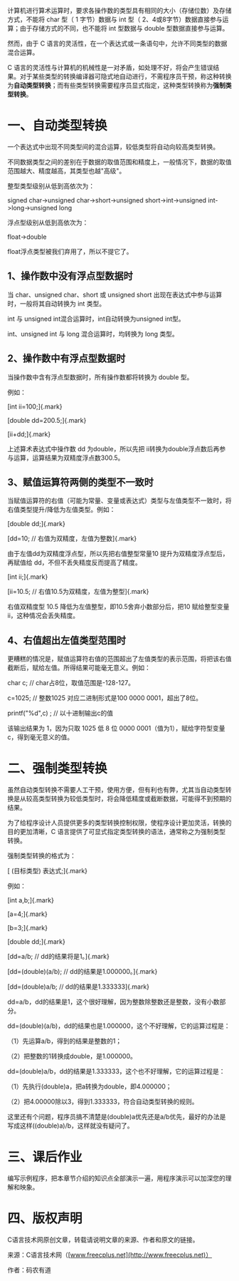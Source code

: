 计算机进行算术运算时，要求各操作数的类型具有相同的大小（存储位数）及存储方式，不能将
char 型（ 1 字节）数据与 int 型（
2、4或8字节）数据直接参与运算；由于存储方式的不同，也不能将 int 型数据与
double 型数据直接参与运算。

然而，由于 C
语言的灵活性，在一个表达式或一条语句中，允许不同类型的数据混合运算。

C
语言的灵活性与计算机的机械性是一对矛盾，如处理不好，将会产生错误结果。对于某些类型的转换编译器可隐式地自动进行，不需程序员干预，称这种转换为**自动类型转换**；而有些类型转换需要程序员显式指定，这种类型转换称为**强制类型转换**。

# 一、自动类型转换

一个表达式中出现不同类型间的混合运算，较低类型将自动向较高类型转换。

不同数据类型之间的差别在于数据的取值范围和精度上，一般情况下，数据的取值范围越大、精度越高，其类型也越"高级"。

整型类型级别从低到高依次为：

signed char-\>unsigned char-\>short-\>unsigned short-\>int-\>unsigned
int-\>long-\>unsigned long

浮点型级别从低到高依次为：

float-\>double

float浮点类型被我们弃用了，所以不提它了。

## 1、操作数中没有浮点型数据时

当 char、unsigned char、short 或 unsigned short
出现在表达式中参与运算时，一般将其自动转换为 int 类型。

int 与 unsigned int混合运算时，int自动转换为unsigned int型。

int、unsigned int 与 long 混合运算时，均转换为 long 类型。

## 2、操作数中有浮点型数据时

当操作数中含有浮点型数据时，所有操作数都将转换为 double 型。

例如：

[int ii=100;]{.mark}

[double dd=200.5;]{.mark}

[ii+dd;]{.mark}

上述算术表达式中操作数 dd 为double，所以先把
ii转换为double浮点数后再参与运算，运算结果为双精度浮点数300.5。

## 3、赋值运算符两侧的类型不一致时

当赋值运算符的右值（可能为常量、变量或表达式）类型与左值类型不一致时，将右值类型提升/降低为左值类型。例如：

[double dd;]{.mark}

[dd=10; // 右值为双精度，左值为整数]{.mark}

由于左值dd为双精度浮点型，所以先把右值整型常量10
提升为双精度浮点型后，再赋值给 dd，不但不丢失精度反而提高了精度。

[int ii;]{.mark}

[ii=10.5; // 右值10.5为双精度，左值为整型]{.mark}

右值双精度型 10.5 降低为左值整型，即10.5舍弃小数部分后，把10
赋给整型变量 ii，这种情况会丢失精度。

## 4、右值超出左值类型范围时

更糟糕的情况是，赋值运算符右值的范围超出了左值类型的表示范围，将把该右值截断后，赋给左值。所得结果可能毫无意义。例如：

char c; // char占8位，取值范围是-128-127。

c=1025; // 整数1025 对应二进制形式是100 0000 0001，超出了8位。

printf(\"%d\",c) ; // 以十进制输出c的值

该输出结果为 1，因为只取 1025 低 8 位 0000 0001（值为1），赋给字符型变量
c，得到毫无意义的值。

# 二、强制类型转换

虽然自动类型转换不需要人工干预，使用方便，但有利也有弊，尤其当自动类型转换是从较高类型转换为较低类型时，将会降低精度或截断数据，可能得不到预期的结果。

为了给程序设计人员提供更多的类型转换控制权限，使程序设计更加灵活，转换的目的更加清晰，C
语言提供了可显式指定类型转换的语法，通常称之为强制类型转换。

强制类型转换的格式为：

[ (目标类型) 表达式;]{.mark}

例如：

[int a,b;]{.mark}

[a=4;]{.mark}

[b=3;]{.mark}

[double dd;]{.mark}

[dd=a/b; // dd的结果将是1。]{.mark}

[dd=(double)(a/b); // dd的结果是1.000000。]{.mark}

[dd=(double)a/b; // dd的结果是1.333333]{.mark}

dd=a/b，dd的结果是1，这个很好理解，因为整数除整数还是整数，没有小数部分。

dd=(double)(a/b)，dd的结果也是1.000000，这个不好理解，它的运算过程是：

（1）先运算a/b，得到的结果是整数的1；

（2）把整数的1转换成double，是1.000000。

dd=(double)a/b，dd的结果是1.333333，这个也不好理解，它的运算过程是：

（1）先执行(double)a，把a转换为double，即4.000000；

（2）把4.00000除以3，得到1.333333，符合自动类型转换的规则。

这里还有个问题，程序员搞不清楚是(double)a优先还是a/b优先，最好的办法是写成这样((double)a)/b，这样就没有疑问了。

# 三、课后作业

编写示例程序，把本章节介绍的知识点全部演示一遍，用程序演示可以加深您的理解和映象。

# 四、版权声明

C语言技术网原创文章，转载请说明文章的来源、作者和原文的链接。

来源：C语言技术网（[www.freecplus.net](http://www.freecplus.net)）

作者：码农有道
